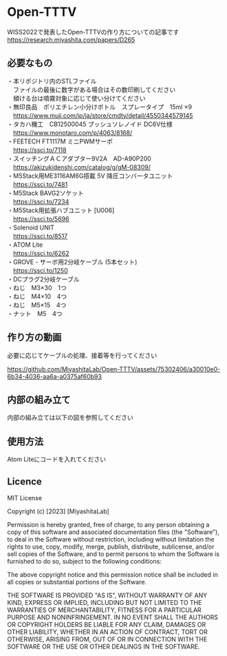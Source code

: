 # Open-TTTV
WISS2022で発表したOpen-TTTVの作り方についての記事です
<br>
https://research.miyashita.com/papers/D265

## 必要なもの
・本リポジトリ内のSTLファイル<br>
　ファイルの最後に数字がある場合はその数印刷してください<br>
　傾ける台は噴霧対象に応じて使い分けてください<br>
・無印良品　ポリエチレン小分けボトル　スプレータイプ　15ml ×9<br>
　https://www.muji.com/jp/ja/store/cmdty/detail/4550344579145<br>
・タカハ機工　CB12500045 プッシュソレノイド DC6V仕様<br>
　https://www.monotaro.com/p/4063/8168/<br>
・FEETECH FT1117M ミニPWMサーボ<br>
　https://ssci.to/7118<br>
・スイッチングＡＣアダプター9V2A　AD-A90P200<br>
　https://akizukidenshi.com/catalog/g/gM-08309/<br>
・M5Stack用ME3116AM6G搭載 5V 降圧コンバータユニット<br>
　https://ssci.to/7481<br>
・M5Stack BAVG2ソケット<br>
　https://ssci.to/7234<br>
・M5Stack用拡張ハブユニット [U006]<br>
　https://ssci.to/5696<br>
・Solenoid UNIT<br>
　https://ssci.to/8517<br>
・ATOM Lite<br>
　https://ssci.to/6262<br>
・GROVE - サーボ用2分岐ケーブル (5本セット)<br>
　https://ssci.to/1250<br>
・DCプラグ2分岐ケーブル<br>
・ねじ　M3×30　1つ<br>
・ねじ　M4×10　4つ<br>
・ねじ　M5×15　4つ<br>
・ナット　M5　4つ<br>

## 作り方の動画
必要に応じてケーブルの処理、接着等を行ってください

https://github.com/MiyashitaLab/Open-TTTV/assets/75302406/a30010e0-6b34-4036-aa6a-a0375af60b93

## 内部の組み立て
内部の組み立ては以下の図を参照してください

## 使用方法
Atom Liteにコードを入れてください

## Licence

MIT License

Copyright (c) [2023] [MiyashitaLab]

Permission is hereby granted, free of charge, to any person obtaining a copy
of this software and associated documentation files (the "Software"), to deal
in the Software without restriction, including without limitation the rights
to use, copy, modify, merge, publish, distribute, sublicense, and/or sell
copies of the Software, and to permit persons to whom the Software is
furnished to do so, subject to the following conditions:

The above copyright notice and this permission notice shall be included in all
copies or substantial portions of the Software.

THE SOFTWARE IS PROVIDED "AS IS", WITHOUT WARRANTY OF ANY KIND, EXPRESS OR
IMPLIED, INCLUDING BUT NOT LIMITED TO THE WARRANTIES OF MERCHANTABILITY,
FITNESS FOR A PARTICULAR PURPOSE AND NONINFRINGEMENT. IN NO EVENT SHALL THE
AUTHORS OR COPYRIGHT HOLDERS BE LIABLE FOR ANY CLAIM, DAMAGES OR OTHER
LIABILITY, WHETHER IN AN ACTION OF CONTRACT, TORT OR OTHERWISE, ARISING FROM,
OUT OF OR IN CONNECTION WITH THE SOFTWARE OR THE USE OR OTHER DEALINGS IN THE
SOFTWARE.
